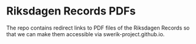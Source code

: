 # Riksdagen Records PDFs

The repo contains redirect links to PDF files of the Riksdagen Records so that we can make them accessible via swerik-project.github.io.
